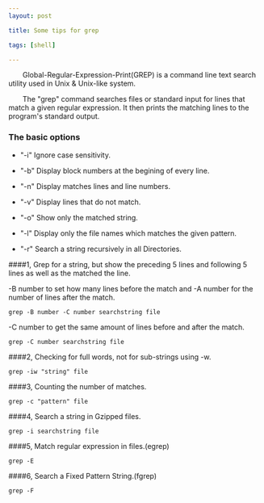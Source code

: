 ```yaml
---
layout: post

title: Some tips for grep

tags: [shell]

---
```


&emsp;&emsp;Global-Regular-Expression-Print(GREP) is a command line text search utility used in Unix & Unix-like system.

&emsp;&emsp;The "grep" command searches files or standard input for lines that match a given regular expression. It then prints the matching lines to the program's standard output.

### The basic options

* "-i" Ignore case sensitivity.

* "-b" Display block numbers at the begining of every line.

* "-n" Display matches lines and line numbers.

* "-v" Display lines that do not match.
* "-o" Show only the matched string.
* "-l" Display only the file names which matches the given pattern.
* "-r" Search a string recursively in all Directories.

####1, Grep for a string, but show the preceding 5 lines and following 5 lines as well as the matched the line.

-B number to set how many lines before the match and -A number for the number of lines after the match.

`grep -B number -C number searchstring file`

-C number to get the same amount of lines before and after the match.
    
`grep -C number searchstring file`

####2, Checking for full words, not for sub-strings using -w.

`grep -iw "string" file`

####3, Counting the number of matches.

`grep -c "pattern" file`

####4, Search a string in Gzipped files.

`grep -i searchstring file`

####5, Match regular expression in files.(egrep) 

`grep -E`

####6, Search a Fixed Pattern String.(fgrep)

`grep -F`


